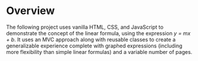# Overview

The following project uses vanilla HTML, CSS, and JavaScript to demonstrate the concept of the linear formula, using the expression *y = mx + b*. It uses an MVC approach along with reusable classes to create a generalizable experience complete with graphed expressions (including more flexibility than simple linear formulas) and a variable number of pages.